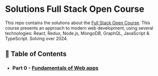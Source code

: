 # Solutions Full Stack Open Course

This repo contains the solutions about the [Full Stack Open Course](https://fullstackopen.com/es/). This course presents an approach to modern web development, using several technologies: React, Redux, Node.js, MongoDB, GraphQL, JavaScript & TypeScript. Solving over 2024.</p>

## 📝 Table of Contents
* ### Part 0 - [Fundamentals of Web apps](./part0/)